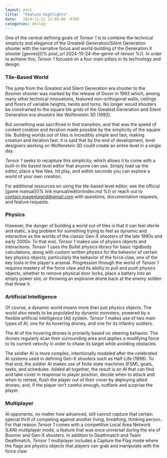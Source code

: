 ```yaml
---
layout: post
title:  "Feature Highlights"
date:   2024-11-11 12:00:00 -0700
categories: devlog
---
```


One of the central defining goals of *Tensor 1* is to combine the technical simplicty and elegance of the Greatest Generation/Silent Generation shooter with the narrative focus and world-building of the Generation X shooter [genres]({% post_url 2024-10-24-the-genre-of-tensor %}). In order to achieve this, *Tensor 1* focused on a four main pillars in its technology and design.

### Tile-Based World

The jump from the Greatest and Silent Generation era shooter to the Boomer shooter was marked by the release of Doom in 1993 which, among many other technical innovations, featured non-orthogonal walls, ceilings and floors of variable heights, twists and turns.  No longer would shooters be constrained to the square tile grids of the Greatest Generation and Silent Generation era shooters like Wolfenstein 3D (1992).

But something was sacrificed in that transition, and that was the speed of content creation and iteration made possible by the simplicity of the square tile. Building worlds out of tiles is incredibly simple and fast, making creation and iteration fast. It is said that by the end of development, level designers working on Wolfenstein 3D could create an entire level in a single day.

*Tensor 1* seeks to recapture this simplicity, which allows it to come with a built-in tile based level editor that anyone can use. Simply load up the editor, place a few tiles, hit play, and within seconds you can explore a world of your own creation.

For additional resources on using the tile-based level editor, see the official [game manual]({% link manual/editor/index.md %}) or reach out to [contact.magentagrid@gmail.com](mailto:contact.magentagrid@gmail.com) with questions, documentation requests, and feature requests.

### Physics

However, the danger of building a world out of tiles is that it can feel sterile and static, a big problem for something trying to feel as dynamic and interactive as the worlds of the classic Gen-X shooters of the late 1990s and early 2000s. To that end, *Tensor 1* makes use of physics objects and interactions. *Tensor 1* uses the Bullet physics library for basic rigidbody calculations, along with custom written physics for the behavior of certain key physics objects, particularly the behavior of the force claw, one of the key tools in the player's arsenal. Progression through the world of *Tensor 1* requires mastery of the force claw and its ability to pull and push physics objects, whether to remove physical door locks, place a battery into an empty power slot, or throwing an explosive drone back at the enemy soldier that threw it.

### Artificial Intelligence

Of course, a dynamic world means more than just physics objects. The world also needs to be populated by dynamic monsters, powered by a flexible artificial intelligence (AI) system. *Tensor 1* makes use of two main types of AI, one for its hovering drones, and one for its infantry soldiers.

The AI of the hovering drones is primarily based on steering behavior. The drones regularly scan their surrounding area and applies a modifying force to its current velocity in order to chase its target while avoiding obstacles.

The soldier AI is more complex, intentionally modeled after the celebrated AI systems used in defining Gen-X shooters such as Half-Life (1998). To that end, the soldier AI makes use of finite state machines (FSM), goals, tasks, and schedules. Added all together, the result is an AI that can find and take cover in response to player position, decide when to attack and when to retreat, flush the player out of their cover by deploying allied drones, and, if the player isn't careful enough, outflank and surprise the player.

### Multiplayer

AI opponents, no matter how advanced, still cannot capture that certain special thrill of competing against another living, breathing, thinking person. For that reason *Tensor 1* comes with a competitive Local Area Network (LAN) multiplayer mode, a feature that was once universal during the era of Boomer and Gen-X shooters. In addition to Deathmatch and Team Deathmatch, *Tensor 1* multiplayer includes a Capture the Flag mode where the flags are physics objects that players can grab and manipulate with the force claw.